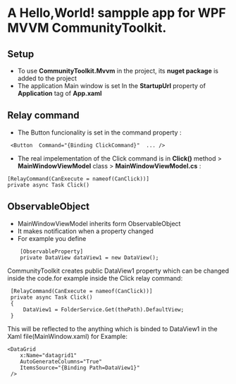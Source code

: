 # A Hello,World! sampple app for WPF MVVM CommunityToolkit.
## Setup
- To use **CommunityToolkit.Mvvm** in the project, its **nuget package** is added to the project
- The application Main window is set In the **StartupUrl** property of **Application** tag of **App.xaml**
## Relay command
- The Button funcionality is set in the command property :
```
 <Button  Command="{Binding ClickCommand}"  ... />
```
- The real impelementation of the Click command is in **Click()** method > **MainWindowViewModel** class > **MainWindowViewModel.cs** :
```
[RelayCommand(CanExecute = nameof(CanClick))]
private async Task Click()
```
## ObservableObject
- MainWindowViewModel inherits form ObservableObject
- It makes notification when a property changed
- For example you define 
```
    [ObservableProperty]
    private DataView dataView1 = new DataView();
```
CommunityToolkit creates public DataView1 property which can be changed inside the code.for example inside the Click relay command:
```
 [RelayCommand(CanExecute = nameof(CanClick))]
 private async Task Click()
 {
     DataView1 = FolderService.Get(thePath).DefaultView;   
 }
```
This will be reflected to the anything which is binded to DataView1 in the Xaml file(MainWindow.xaml)
for Example:
```
<DataGrid
    x:Name="datagrid1"
    AutoGenerateColumns="True" 
    ItemsSource="{Binding Path=DataView1}"
 />
```



